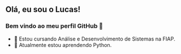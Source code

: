 ## Olá, eu sou o Lucas! 
### Bem vindo ao meu perfil GitHub 👋

- 🏫 Estou cursando Análise e Desenvolvimento de Sistemas na FIAP.
- 🌱 Atualmente estou aprendendo Python.

<!---
lucaslamin808/lucaslamin808 is a ✨ special ✨ repository because its `README.md` (this file) appears on your GitHub profile.
You can click the Preview link to take a look at your changes.
--->

